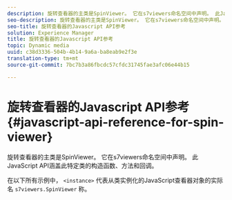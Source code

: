 ```yaml
---
description: 旋转查看器的主类是SpinViewer。 它在s7viewers命名空间中声明。 此JavaScript API涵盖此特定类的构造函数、方法和回调。
seo-description: 旋转查看器的主类是SpinViewer。 它在s7viewers命名空间中声明。 此JavaScript API涵盖此特定类的构造函数、方法和回调。
seo-title: 旋转查看器的Javascript API参考
solution: Experience Manager
title: 旋转查看器的Javascript API参考
topic: Dynamic media
uuid: c38d3336-504b-4b14-9a6a-ba8eab9e2f3e
translation-type: tm+mt
source-git-commit: 7bc7b3a86fbcdc57cfdc31745fae3afc06e44b15

---
```



# 旋转查看器的Javascript API参考{#javascript-api-reference-for-spin-viewer}

旋转查看器的主类是SpinViewer。 它在s7viewers命名空间中声明。 此JavaScript API涵盖此特定类的构造函数、方法和回调。

在以下所有示例中， `<instance>` 代表从类实例化的JavaScript查看器对象的实际名 `s7viewers.SpinViewer` 称。
